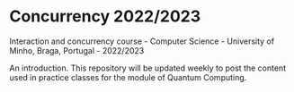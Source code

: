 # Concurrency 2022/2023

Interaction and concurrency course - Computer Science - University of Minho, Braga, Portugal - 2022/2023

An introduction. This repository will be updated weekly to post the content used in practice classes for the module of Quantum Computing.
